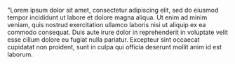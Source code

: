 "Lorem ipsum dolor sit amet, consectetur
adipiscing elit, sed do eiusmod tempor
incididunt ut labore et dolore magna aliqua. Ut
enim ad minim veniam, quis nostrud exercitation
ullamco laboris nisi ut aliquip ex ea commodo
consequat. Duis aute irure dolor in
reprehenderit in voluptate velit esse cillum
dolore eu fugiat nulla pariatur. Excepteur sint
occaecat cupidatat non proident, sunt in culpa
qui officia deserunt mollit anim id est laborum.
    